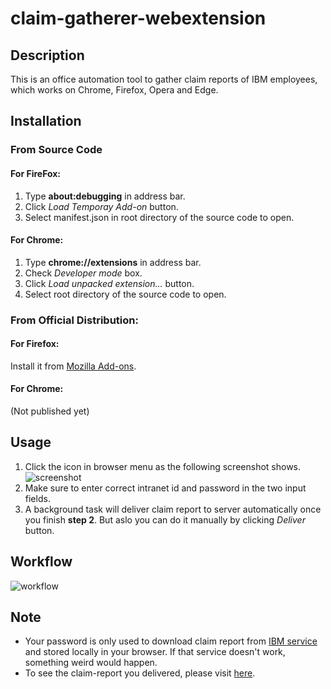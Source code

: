 # claim-gatherer-webextension
## Description
This is an office automation tool to gather claim reports of IBM employees, which works on Chrome, Firefox, Opera and Edge.

## Installation
### From Source Code
#### For FireFox:
  1. Type **about:debugging** in address bar.
  2. Click *Load Temporay Add-on* button.
  3. Select manifest.json in root directory of the source code to open.

#### For Chrome:
  1. Type **chrome://extensions** in address bar.
  2. Check *Developer mode* box.
  3. Click *Load unpacked extension...* button.
  4. Select root directory of the source code to open.

### From Official Distribution:
#### For Firefox:
  Install it from [Mozilla Add-ons](https://addons.mozilla.org/en-US/firefox/addon/claim-gatherer/).
#### For Chrome:
(Not published yet)

## Usage
  1. Click the icon in browser menu as the following screenshot shows.
  ![screenshot](https://github.com/binartist/claim-gatherer-webextension/blob/master/screenshot.png)
  2. Make sure to enter correct intranet id and password in the two input fields. 
  3. A background task will deliver claim report to server automatically once you finish **step 2**. But aslo you can do it manually by clicking *Deliver* button. 

## Workflow
![workflow](https://raw.githubusercontent.com/binartist/claim-gatherer-webextension/master/workflow.png)

## Note 
* Your password is only used to download claim report from [IBM service](https://w3.ibm.comrvices/bicentral/protect/reportframework/personal/5848/report.xls?type=excel) and stored locally in your browser. If that service doesn't work, something weird would happen.
* To see the claim-report you delivered, please visit [here](https://cybergear.io/claim-gatherer).
